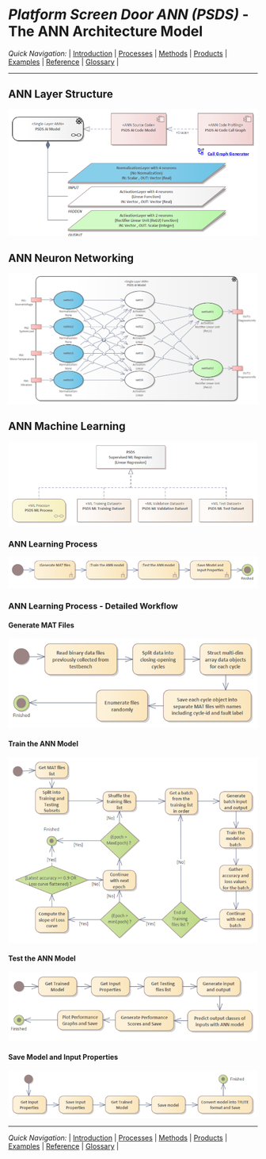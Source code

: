 # _Platform Screen Door ANN (PSDS)_ - The ANN Architecture Model


_Quick Navigation:_ | [Introduction](index.md) | [Processes](processes.md) | [Methods](methods.md) | [Products](products.md) | [Examples](examples.md) | [Reference](quick-reference.md) | [Glossary](glossary.md) |

---

## ANN Layer Structure

![PSDS ANN Layer Structure](images/en-ecomod-example-00-ann-architecture-modelview.png)


## ANN Neuron Networking

![PSDS ANN Neuron Networking](images/en-ecomod-example-00-ann-architecture-compositestructure-modelview.png)


## ANN Machine Learning

![PSDS ANN Machine Learning](images/en-ecomod-example-00-ann-learning-modelview.png)

### ANN Learning Process

![PSDS ANN Learning Process](images/en-ecomod-example-00-ann-learning-process-modelview.png)

### ANN Learning Process - Detailed Workflow

#### Generate MAT Files

![PSDS ANN Learning Process Step 1](images/en-ecomod-example-00-ann-learning-process-step1-modelview.png)

#### Train the ANN Model

![PSDS ANN Learning Process Step 2](images/en-ecomod-example-00-ann-learning-process-step2-modelview.png)

#### Test the ANN Model

![PSDS ANN Learning Process Step 3](images/en-ecomod-example-00-ann-learning-process-step3-modelview.png)

#### Save Model and Input Properties

![PSDS ANN Learning Process Step 4](images/en-ecomod-example-00-ann-learning-process-step4-modelview.png)


---
_Quick Navigation:_ | [Introduction](index.md) | [Processes](processes.md) | [Methods](methods.md) | [Products](products.md) | [Examples](examples.md) | [Reference](quick-reference.md) | [Glossary](glossary.md) |
